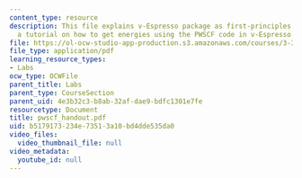 ```yaml
---
content_type: resource
description: This file explains v-Espresso package as first-principles code and contains
  a tutorial on how to get energies using the PWSCF code in v-Espresso.
file: https://ol-ocw-studio-app-production.s3.amazonaws.com/courses/3-320-atomistic-computer-modeling-of-materials-sma-5107-spring-2005/b5179173234e73513a10bd4dde535da0_pwscf_handout.pdf
file_type: application/pdf
learning_resource_types:
- Labs
ocw_type: OCWFile
parent_title: Labs
parent_type: CourseSection
parent_uid: 4e3b32c3-b8ab-32af-dae9-bdfc1301e7fe
resourcetype: Document
title: pwscf_handout.pdf
uid: b5179173-234e-7351-3a10-bd4dde535da0
video_files:
  video_thumbnail_file: null
video_metadata:
  youtube_id: null
---
```

